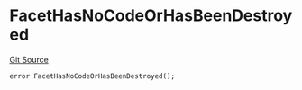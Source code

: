 # FacetHasNoCodeOrHasBeenDestroyed
[Git Source](https://github.com/thrackle-io/rules-engine/blob/54db83a2c72adaf3bc2196e69cb3cf728347d98b/src/client/token/handler/diamond/HandlerDiamond.sol)


```solidity
error FacetHasNoCodeOrHasBeenDestroyed();
```

